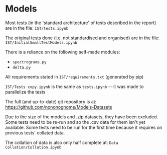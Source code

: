 # Models

Most tests (in the 'standard architecture' of tests described in the report) are in the file:
`IST/tests.ipynb`

The original tests done (i.e. not standardised and organised) are in the file:
`IST/InitialSmallTestModels.ipynb`

There is a reliance on the following self-made modules:
- `spectrograms.py`
- `delta.py`

All requirements stated in `IST/requirements.txt` (generated by pip)

`IST/Tests copy.ipynb` is the same as `tests.ipynb` -- it was made to parallelize the tests

The full (and up-to-date) git repository is at:
https://github.com/nononognome/Models-Datasets

Due to the size of the models and .zip datasets, they have been excluded.
Some tests need to be re-run and so the .csv data for them isn't yet available. Some tests need to be run for the first time because it requires on previous tests' collated data.

The collation of data is also only half complete at: `Data Collation/Collation.ipynb`